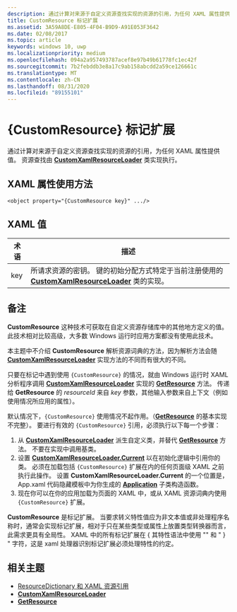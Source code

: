```yaml
---
description: 通过计算对来源于自定义资源查找实现的资源的引用，为任何 XAML 属性提供值。 资源查找是通过 CustomXamlResourceLoader 类实现执行的。
title: CustomResource 标记扩展
ms.assetid: 3A59A8DE-E805-4F04-B9D9-A91E053F3642
ms.date: 02/08/2017
ms.topic: article
keywords: windows 10, uwp
ms.localizationpriority: medium
ms.openlocfilehash: 094a2a957493787acef8e97b49b61778fc1ec42f
ms.sourcegitcommit: 7b2febddb3e8a17c9ab158abcdd2a59ce126661c
ms.translationtype: MT
ms.contentlocale: zh-CN
ms.lasthandoff: 08/31/2020
ms.locfileid: "89155101"
---
```

# <a name="customresource-markup-extension"></a>{CustomResource} 标记扩展


通过计算对来源于自定义资源查找实现的资源的引用，为任何 XAML 属性提供值。 资源查找由 [**CustomXamlResourceLoader**](/uwp/api/Windows.UI.Xaml.Resources.CustomXamlResourceLoader) 类实现执行。

## <a name="xaml-attribute-usage"></a>XAML 属性使用方法

``` syntax
<object property="{CustomResource key}" .../>
```

## <a name="xaml-values"></a>XAML 值

| 术语 | 描述 |
|------|-------------|
| key | 所请求资源的密钥。 键的初始分配方式特定于当前注册使用的 [**CustomXamlResourceLoader**](/uwp/api/Windows.UI.Xaml.Resources.CustomXamlResourceLoader) 类的实现。 |

## <a name="remarks"></a>备注

**CustomResource** 这种技术可获取在自定义资源存储库中的其他地方定义的值。 此技术相对比较高级，大多数 Windows 运行时应用方案都没有使用此技术。

本主题中不介绍 **CustomResource** 解析资源词典的方法，因为解析方法会随 [**CustomXamlResourceLoader**](/uwp/api/Windows.UI.Xaml.Resources.CustomXamlResourceLoader) 实现方法的不同而有很大的不同。

只要在标记中遇到使用 `{CustomResource}` 的情况，就由 Windows 运行时 XAML 分析程序调用 [**CustomXamlResourceLoader**](/uwp/api/Windows.UI.Xaml.Resources.CustomXamlResourceLoader) 实现的 [**GetResource**](/uwp/api/windows.ui.xaml.resources.customxamlresourceloader.getresource) 方法。 传递给 **GetResource** 的 *resourceId* 来自 *key* 参数，其他输入参数来自上下文（例如使用情况所应用的属性）。

默认情况下，`{CustomResource}` 使用情况不起作用。（[**GetResource**](/uwp/api/windows.ui.xaml.resources.customxamlresourceloader.getresource) 的基本实现不完整）。 要进行有效的 `{CustomResource}` 引用，必须执行以下每一个步骤：

1.  从 [**CustomXamlResourceLoader**](/uwp/api/Windows.UI.Xaml.Resources.CustomXamlResourceLoader) 派生自定义类，并替代 [**GetResource**](/uwp/api/windows.ui.xaml.resources.customxamlresourceloader.getresource) 方法。 不要在实现中调用基类。
2.  设置 [**CustomXamlResourceLoader.Current**](/uwp/api/windows.ui.xaml.resources.customxamlresourceloader.current) 以在初始化逻辑中引用你的类。 必须在加载包括 `{CustomResource}` 扩展在内的任何页面级 XAML 之前执行此操作。 设置 **CustomXamlResourceLoader.Current** 的一个位置是，App.xaml 代码隐藏模板中为你生成的 [**Application**](/uwp/api/Windows.UI.Xaml.Application) 子类构造函数。
3.  现在你可以在你的应用加载为页面的 XAML 中，或从 XAML 资源词典内使用 `{CustomResource}` 扩展。

**CustomResource** 是标记扩展。 当要求转义特性值应为非文本值或非处理程序名称时，通常会实现标记扩展，相对于只在某些类型或属性上放置类型转换器而言，此需求更具有全局性。 XAML 中的所有标记扩展在 \{ 其特性语法中使用 "" 和 " \} " 字符，这是 xaml 处理器识别标记扩展必须处理特性的约定。

## <a name="related-topics"></a>相关主题

* [ResourceDictionary 和 XAML 资源引用](../design/controls-and-patterns/resourcedictionary-and-xaml-resource-references.md)
* [**CustomXamlResourceLoader**](/uwp/api/Windows.UI.Xaml.Resources.CustomXamlResourceLoader)
* [**GetResource**](/uwp/api/windows.ui.xaml.resources.customxamlresourceloader.getresource)